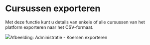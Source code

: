 # Cursussen exporteren

Met deze functie kunt u details van enkele of alle cursussen van het platform exporteren naar het CSV-formaat.

![](../../.gitbook/assets/coursexporter.png)Afbeelding: Administratie - Koersen exporteren
